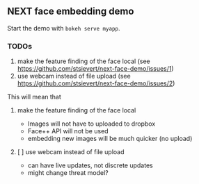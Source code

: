 
## NEXT face embedding demo

Start the demo with `bokeh serve myapp`.

### TODOs
1. make the feature finding of the face local (see https://github.com/stsievert/next-face-demo/issues/1)
2. use webcam instead of file upload (see https://github.com/stsievert/next-face-demo/issues/2)

This will mean that

1. make the feature finding of the face local
    * Images will not have to uploaded to dropbox
    * Face++ API will not be used
    * embedding new images will be much quicker (no upload)

2. [ ] use webcam instead of file upload
    * can have live updates, not discrete updates
    * might change threat model?
